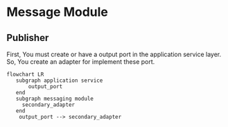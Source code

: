 # Message Module

## Publisher

First, You must create or have a output port in the application service layer. So, You create an adapter for implement
these port.

```mermaid
flowchart LR
   subgraph application service
       output_port
   end
   subgraph messaging module
     secondary_adapter
   end
    output_port --> secondary_adapter

```